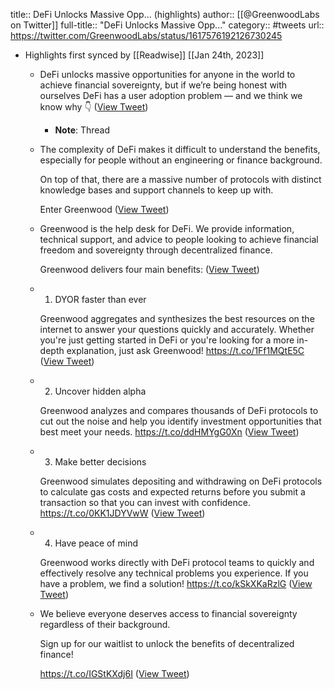 title:: DeFi Unlocks Massive Opp... (highlights)
author:: [[@GreenwoodLabs on Twitter]]
full-title:: "DeFi Unlocks Massive Opp..."
category:: #tweets
url:: https://twitter.com/GreenwoodLabs/status/1617576192126730245

- Highlights first synced by [[Readwise]] [[Jan 24th, 2023]]
	- DeFi unlocks massive opportunities for anyone in the world to achieve financial sovereignty, but if we’re being honest with ourselves DeFi has a user adoption problem — and we think we know why 👇 ([View Tweet](https://twitter.com/GreenwoodLabs/status/1617576192126730245))
		- **Note**: Thread
	- The complexity of DeFi makes it difficult to understand the benefits, especially for people without an engineering or finance background. 
	  
	  On top of that, there are a massive number of protocols with distinct knowledge bases and support channels to keep up with.
	  
	  Enter Greenwood ([View Tweet](https://twitter.com/GreenwoodLabs/status/1617576194203086849))
	- Greenwood is the help desk for DeFi. We provide information, technical support, and advice to people looking to achieve financial freedom and sovereignty through decentralized finance.
	  
	  Greenwood delivers four main benefits: ([View Tweet](https://twitter.com/GreenwoodLabs/status/1617576195608178688))
	- 1. DYOR faster than ever
	  
	  Greenwood aggregates and synthesizes the best resources on the internet to answer your questions quickly and accurately. Whether you're just getting started in DeFi or you're looking for a more in-depth explanation, just ask Greenwood! https://t.co/1Ff1MQtE5C ([View Tweet](https://twitter.com/GreenwoodLabs/status/1617576196925014038))
	- 2. Uncover hidden alpha
	  
	  Greenwood analyzes and compares thousands of DeFi protocols to cut out the noise and help you identify investment opportunities that best meet your needs. https://t.co/ddHMYgG0Xn ([View Tweet](https://twitter.com/GreenwoodLabs/status/1617576204017582100))
	- 3. Make better decisions
	  
	  Greenwood simulates depositing and withdrawing on DeFi protocols to calculate gas costs and expected returns before you submit a transaction so that you can invest with confidence. https://t.co/0KK1JDYVwW ([View Tweet](https://twitter.com/GreenwoodLabs/status/1617576207683575809))
	- 4. Have peace of mind
	  
	  Greenwood works directly with DeFi protocol teams to quickly and effectively resolve any technical problems you experience. If you have a problem, we find a solution! https://t.co/kSkXKaRzlG ([View Tweet](https://twitter.com/GreenwoodLabs/status/1617576211407945729))
	- We believe everyone deserves access to financial sovereignty regardless of their background. 
	  
	  Sign up for our waitlist to unlock the benefits of decentralized finance! 
	  
	  https://t.co/IGStKXdj6I ([View Tweet](https://twitter.com/GreenwoodLabs/status/1617576215430443009))